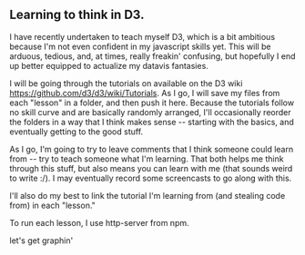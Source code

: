 ## Learning to think in D3.

I have recently undertaken to teach myself D3, which is a bit ambitious because I'm not even confident in my javascript skills yet. This will be arduous, tedious, and, at times, really freakin' confusing, but hopefully I end up better equipped to actualize my datavis fantasies. 

I will be going through the tutorials on available on the D3 wiki https://github.com/d3/d3/wiki/Tutorials. As I go, I will save my files from each "lesson" in a folder, and then push it here. Because the tutorials follow no skill curve and are basically randomly arranged, I'll occasionally reorder the folders in a way that I think makes sense -- starting with the basics, and eventually getting to the good stuff.

As I go, I'm going to try to leave comments that I think someone could learn from -- try to teach someone what I'm learning. That both helps me think through this stuff, but also means you can learn with me (that sounds weird to write :/). I may eventually record some screencasts to go along with this. 

I'll also do my best to link the tutorial I'm learning from (and stealing code from) in each "lesson."

To run each lesson, I use http-server from npm.

let's get graphin'